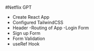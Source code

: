 #Netflix GPT

- Create React App
- Configured TailwindCSS
- Header
-Routing of App
-Login Form
- Sign up Form
- Form Validation
- useRef Hook